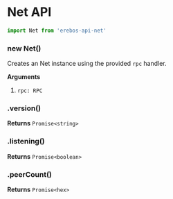 # Net API

```js
import Net from 'erebos-api-net'
```

### new Net()

Creates an Net instance using the provided `rpc` handler.

**Arguments**

1.  `rpc: RPC`

### .version()

**Returns** `Promise<string>`

### .listening()

**Returns** `Promise<boolean>`

### .peerCount()

**Returns** `Promise<hex>`
